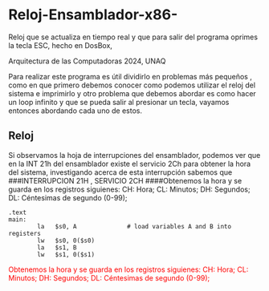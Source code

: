 # Reloj-Ensamblador-x86-
Reloj que se actualiza en tiempo real y que para salir del programa oprimes la tecla ESC,  hecho en DosBox, 

Arquitectura de las Computadoras 2024, UNAQ

Para realizar este programa es útil dividirlo en problemas más pequeños , como en que primero debemos conocer como podemos utilizar el reloj del sistema e imprimirlo  y otro problema que debemos abordar es como hacer un loop infinito y que se pueda salir al presionar un tecla, vayamos entonces abordando cada uno de estos.

## Reloj 
Si observamos la hoja de interrupciones del ensamblador, podemos ver que en la INT 21h del ensamblador existe el servicio 2Ch para obtener la hora del sistema, investigando acerca de esta interrupción sabemos que 
###INTERRUPCION 21H , SERVICIO 2CH
####Obtenemos la hora y se guarda en los registros siguienes: CH: Hora; CL: Minutos; DH: Segundos; DL: Céntesimas de segundo (0-99);



```assembly
.text
main:
        la   $s0, A              # load variables A and B into registers
        lw   $s0, 0($s0)
        la   $s1, B
        lw   $s1, 0($s1)
```
<span style="color:red">Obtenemos la hora y se guarda en los registros siguienes: CH: Hora; CL: Minutos; DH: Segundos; DL: Céntesimas de segundo (0-99);</span>
